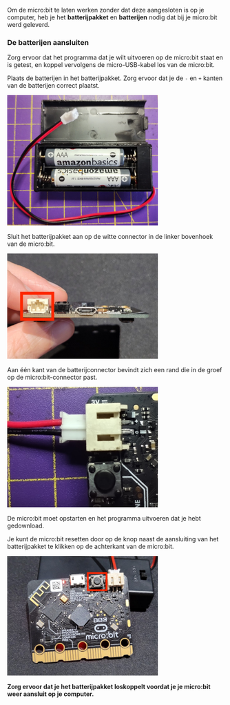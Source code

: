 Om de micro:bit te laten werken zonder dat deze aangesloten is op je computer, heb je het **batterijpakket** en **batterijen** nodig dat bij je micro:bit werd geleverd.

### De batterijen aansluiten

Zorg ervoor dat het programma dat je wilt uitvoeren op de micro:bit staat en is getest, en koppel vervolgens de micro-USB-kabel los van de micro:bit.

Plaats de batterijen in het batterijpakket. Zorg ervoor dat je de `-` en `+` kanten van de batterijen correct plaatst.

<img src="images/microbit-battery-insert.jpg" alt="The micro:bit battery pack containing two AAA batteries. The batteries are aligned so that the negative ends are placed against the spring contacts of the holder." width="350"/>

Sluit het batterijpakket aan op de witte connector in de linker bovenhoek van de micro:bit.

<img src="images/battery-port.jpg" alt="The top of the micro:bit the battery connector on the right is highlighted. " width="350"/>

Aan één kant van de batterijconnector bevindt zich een rand die in de groef op de micro:bit-connector past.

<img src="images/microbit-battery-connect.jpg" alt="The battery power lead partially connected to the micro:bit. The micro:bit has the connection ports showing, and the lead is orientated so that the central strip is uppermost. " width="350"/>

De micro:bit moet opstarten en het programma uitvoeren dat je hebt gedownload.

Je kunt de micro:bit resetten door op de knop naast de aansluiting van het batterijpakket te klikken op de achterkant van de micro:bit.

<img src="images/reset-button.jpg" alt="The back of a micro:bit with the reset button next to the USB connector highlighted." width="350"/>

**Zorg ervoor dat je het batterijpakket loskoppelt voordat je je micro:bit weer aansluit op je computer.**
